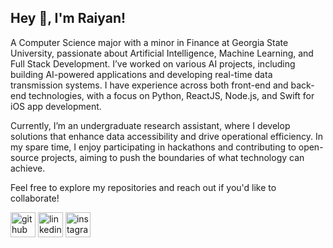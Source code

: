 ## Hey 👋, I'm Raiyan!

A Computer Science major with a minor in Finance at Georgia State University, passionate about Artificial Intelligence, Machine Learning, and Full Stack Development. I’ve worked on various AI projects, including building AI-powered applications and developing real-time data transmission systems. I have experience across both front-end and back-end technologies, with a focus on Python, ReactJS, Node.js, and Swift for iOS app development.

Currently, I’m an undergraduate research assistant, where I develop solutions that enhance data accessibility and drive operational efficiency. In my spare time, I enjoy participating in hackathons and contributing to open-source projects, aiming to push the boundaries of what technology can achieve.

Feel free to explore my repositories and reach out if you'd like to collaborate!


[<img src='https://cdn.jsdelivr.net/npm/simple-icons@3.0.1/icons/github.svg' alt='github' height='40'>](https://github.com/Raiyanhq)  [<img src='https://cdn.jsdelivr.net/npm/simple-icons@3.0.1/icons/linkedin.svg' alt='linkedin' height='40'>](https://www.linkedin.com/in/mdraiyanhaque/)  [<img src='https://cdn.jsdelivr.net/npm/simple-icons@3.0.1/icons/instagram.svg' alt='instagram' height='40'>](https://www.instagram.com/raiyan____hq/)  
